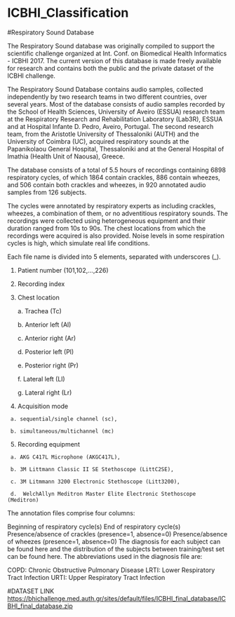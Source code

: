 # ICBHI_Classification


#Respiratory Sound Database


The Respiratory Sound database was originally compiled to support the scientific challenge organized at Int. Conf. on Biomedical Health Informatics - ICBHI 2017. The current version of this database is made freely available for research and contains both the public and the private dataset of the ICBHI challenge.

The Respiratory Sound Database contains audio samples, collected independently by two research teams in two different countries, over several years. Most of the database consists of audio samples recorded by the School of Health Sciences, University of Aveiro (ESSUA) research team at the Respiratory Research and Rehabilitation Laboratory (Lab3R), ESSUA and at Hospital Infante D. Pedro, Aveiro, Portugal. The second research team, from the Aristotle University of Thessaloniki (AUTH) and the University of Coimbra (UC), acquired respiratory sounds at the Papanikolaou General Hospital, Thessaloniki and at the General Hospital of Imathia (Health Unit of Naousa), Greece.

The database consists of a total of 5.5 hours of recordings containing 6898 respiratory cycles, of which 1864 contain crackles, 886 contain wheezes, and 506 contain both crackles and wheezes, in 920 annotated audio samples from 126 subjects.

The cycles were annotated by respiratory experts as including crackles, wheezes, a combination of them, or no adventitious respiratory sounds. The recordings were collected using heterogeneous equipment and their duration ranged from 10s to 90s. The chest locations from which the recordings were acquired is also provided. Noise levels in some respiration cycles is high, which simulate real life conditions.

Each file name is divided into 5 elements, separated with underscores (_).

1. Patient number (101,102,...,226)

2. Recording index

3. Chest location 

      a. Trachea (Tc)

      b. Anterior left (Al)

      c. Anterior right (Ar)

      d. Posterior left (Pl)

      e. Posterior right (Pr)

      f. Lateral left (Ll)

      g. Lateral right (Lr)

4.    Acquisition mode 

     a. sequential/single channel (sc), 

     b. simultaneous/multichannel (mc)

5.    Recording equipment 

     a. AKG C417L Microphone (AKGC417L), 

     b. 3M Littmann Classic II SE Stethoscope (LittC2SE), 

     c. 3M Litmmann 3200 Electronic Stethoscope (Litt3200), 

     d.  WelchAllyn Meditron Master Elite Electronic Stethoscope (Meditron)

The annotation files comprise four columns:

Beginning of respiratory cycle(s)
End of respiratory cycle(s)
Presence/absence of crackles (presence=1, absence=0)
Presence/absence of wheezes (presence=1, absence=0)
The diagnosis for each subject can be found here and the distribution of the subjects between training/test set can be found here. The abbreviations used in the diagnosis file are:

COPD: Chronic Obstructive Pulmonary Disease
LRTI: Lower Respiratory Tract Infection
URTI: Upper Respiratory Tract Infection


#DATASET LINK
https://bhichallenge.med.auth.gr/sites/default/files/ICBHI_final_database/ICBHI_final_database.zip
